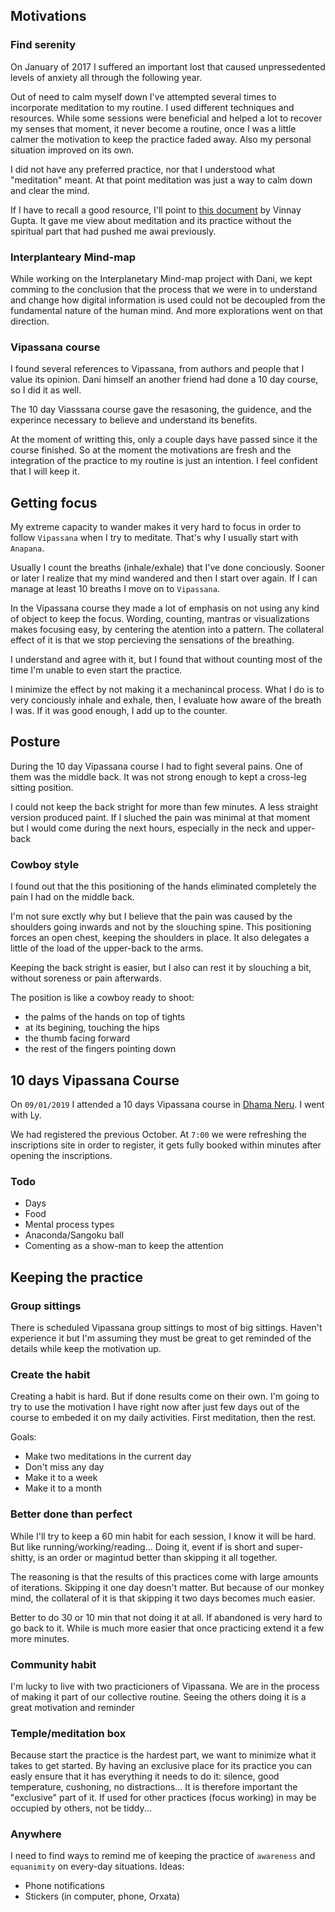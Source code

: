 
## Motivations

### Find serenity
On January of 2017 I suffered an important lost that caused unpressedented levels of anxiety all through the following year.

Out of need to calm myself down I've attempted several times to incorporate meditation to my routine. I used different techniques and resources. While some sessions were beneficial and helped a lot to recover my senses that moment, it never become a routine, once I was a little calmer the motivation to keep the practice faded away. Also my personal situation improved on its own.

I did not have any preferred practice, nor that I understood what "meditation" meant.
At that point meditation was just a way to calm down and clear the mind.

If I have to recall a good resource, I'll point to [this document](https://www.dropbox.com/s/at1izzfovujp9xn/Vinay%20Gupta%20on%20Meditation.pdf?dl=0) by Vinnay Gupta. It gave me view about meditation and its practice without the spiritual part that had pushed me awai previously.

### Interplanteary Mind-map
While working on the Interplanetary Mind-map project with Dani, we kept comming to the conclusion that the process that we were in to understand and change how digital information is used could not be decoupled from the fundamental nature of the human mind. And more explorations went on that direction.

### Vipassana course
I found several references to Vipassana, from authors and people that I value its opinion. Dani himself an another friend had done a 10 day course, so I did it as well.

The 10 day Viasssana course gave the resasoning, the guidence, and the experince necessary to believe and understand its benefits.

At the moment of writting this, only a couple days have passed since it the course finished. So at the moment the motivations are fresh and the integration of the practice to my routine is just an intention. I feel confident that I will keep it.

## Getting focus
My extreme capacity to wander makes it very hard to focus in order to follow `Vipassana` when I try to meditate. That's why I usually start with `Anapana`.

Usually I  count the breaths (inhale/exhale) that I've done conciously. Sooner or later I realize that my mind wandered and then I start over again. If I can manage at least 10 breaths I move on to `Vipassana`.

In the Vipassana course they made a lot of emphasis on not using any kind of object to keep the focus. Wording, counting, mantras or visualizations makes focusing easy, by centering the atention into a pattern. The collateral effect of it is that we stop percieving the sensations of the breathing.

I understand and agree with it, but I found that without counting most of the time I'm unable to even start the practice.

I minimize the effect by not making it a mechanincal process. What I do is to very conciously inhale and exhale, then, I evaluate how aware of the breath I was. If it was good enough, I add up to the counter.

## Posture
During the 10 day Vipassana course I had to fight several pains. One of them was the middle back. It was not strong enough to kept a cross-leg sitting position.

I could not keep the back stright for more than few minutes. A less straight version produced paint. If I sluched the pain was minimal at that moment but I would come during the next hours, especially in the neck and upper-back

### Cowboy style 
I found out that the this positioning of the hands eliminated completely the pain I had on the middle back.

I'm not sure exctly why but I believe that the pain was caused by the shoulders going inwards and not by the slouching spine. This positioning forces an open chest, keeping the shoulders in place.
It also delegates a little of the load of the upper-back to the arms.

Keeping the back stright is easier, but I also can rest it by slouching a bit, without soreness or pain afterwards.

The position is like a cowboy ready to shoot:
- the palms of the hands on top of tights
- at its begining, touching the hips
- the thumb facing forward
- the rest of the fingers pointing down

## 10 days Vipassana Course
On `09/01/2019` I attended a 10 days Vipassana course in [Dhama Neru](https://www.neru.dhamma.org/es/). I went with Ly.

We had registered the previous October. At `7:00` we were refreshing the inscriptions site in order to register, it gets fully booked within minutes after opening the inscriptions.

### Todo
- Days
- Food
- Mental process types
 - Anaconda/Sangoku ball
 - Comenting as a show-man to keep the attention

## Keeping the practice

### Group sittings
There is scheduled Vipassana group sittings to most of big sittings. Haven't experience it but I'm assuming they must be great to get reminded of the details while keep the motivation up.

### Create the habit
Creating a habit is hard. But if done results come on their own. I'm going to try to use the motivation I have right now after just few days out of the course to embeded it on my daily activities. First meditation, then the rest.

Goals:
- Make two meditations in the current day
- Don't miss any day
- Make it to a week
- Make it to a month
  
### Better done than perfect
While I'll try to keep a 60 min habit for each session, I know it will be hard. But like running/working/reading... Doing it, event if is short and super-shitty, is an order or magintud better than skipping it all together.

The reasoning is that the results of this practices come with large amounts of iterations. Skipping it one day doesn't matter. But because of our monkey mind, the collateral of it is that skipping it two days becomes much easier.

Better to do 30 or 10 min that not doing it at all. If abandoned is very hard to go back to it. While is much more easier that once practicing extend it a few more minutes.

### Community habit
I'm lucky to live with two practicioners of Vipassana.
We are in the process of making it part of our collective routine. Seeing the others doing it is a great motivation and reminder

### Temple/meditation box
Because start the practice is the hardest part, we want to minimize what it takes to get started.
By having an exclusive place for its practice you can easly ensure that it has everything it needs to do it: silence, good temperature, cushoning, no distractions...
It is therefore important the "exclusive" part of it. If used for other practices (focus working) in may be occupied by others, not be tiddy...

### Anywhere
I need to find ways to remind me of keeping the practice of `awareness` and `equanimity` on every-day situations.
Ideas:
- Phone notifications
- Stickers (in computer, phone, Orxata)
